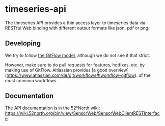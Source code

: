 # timeseries-api

The timeseries API provides a thin access layer to timeseries data via
RESTful Web binding with different output formats like json, pdf or png.

## Developing
We try to follow [the GitFlow model](http://nvie.com/posts/a-successful-git-branching-model/), 
although we do not see it that strict. 

However, make sure to do pull requests for features, hotfixes, etc. by
making use of GitFlow. Altlassian provides [a good overview]
(https://www.atlassian.com/de/git/workflows#!workflow-gitflow). of the 
most common workflows.

## Documentation

The API documentation is in the 52°North wiki:
https://wiki.52north.org/bin/view/SensorWeb/SensorWebClientRESTInterface
